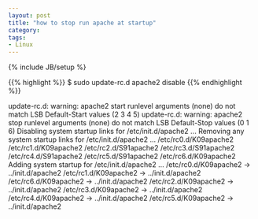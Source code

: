 ```yaml
---
layout: post
title: "how to stop run apache at startup"
category: 
tags:
- Linux
---
```

{% include JB/setup %}

{{% highlight %}}
$ sudo update-rc.d apache2 disable
{{% endhighlight %}}

update-rc.d: warning: apache2 start runlevel arguments (none) do not match LSB Default-Start values (2 3 4 5)
update-rc.d: warning: apache2 stop runlevel arguments (none) do not match LSB Default-Stop values (0 1 6)
 Disabling system startup links for /etc/init.d/apache2 ...
 Removing any system startup links for /etc/init.d/apache2 ...
   /etc/rc0.d/K09apache2
   /etc/rc1.d/K09apache2
   /etc/rc2.d/S91apache2
   /etc/rc3.d/S91apache2
   /etc/rc4.d/S91apache2
   /etc/rc5.d/S91apache2
   /etc/rc6.d/K09apache2
 Adding system startup for /etc/init.d/apache2 ...
   /etc/rc0.d/K09apache2 -> ../init.d/apache2
   /etc/rc1.d/K09apache2 -> ../init.d/apache2
   /etc/rc6.d/K09apache2 -> ../init.d/apache2
   /etc/rc2.d/K09apache2 -> ../init.d/apache2
   /etc/rc3.d/K09apache2 -> ../init.d/apache2
   /etc/rc4.d/K09apache2 -> ../init.d/apache2
   /etc/rc5.d/K09apache2 -> ../init.d/apache2
